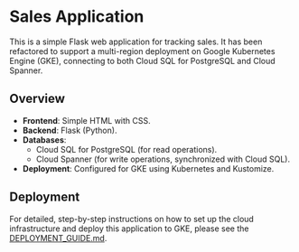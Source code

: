 # Sales Application

This is a simple Flask web application for tracking sales. It has been refactored to support a multi-region deployment on Google Kubernetes Engine (GKE), connecting to both Cloud SQL for PostgreSQL and Cloud Spanner.

## Overview

- **Frontend**: Simple HTML with CSS.
- **Backend**: Flask (Python).
- **Databases**:
    - Cloud SQL for PostgreSQL (for read operations).
    - Cloud Spanner (for write operations, synchronized with Cloud SQL).
- **Deployment**: Configured for GKE using Kubernetes and Kustomize.

## Deployment

For detailed, step-by-step instructions on how to set up the cloud infrastructure and deploy this application to GKE, please see the [DEPLOYMENT_GUIDE.md](DEPLOYMENT_GUIDE.md).